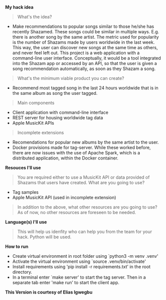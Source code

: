 **My hack idea**
> What's the idea?
- Make recommendations to popular songs similar to those he/she has recently Shazamed. These songs could be similar in multiple ways. E.g. there is another song by the same artist. The metric used for popularity is the number of Shazams made by users worldwide in the last week. This way, the user can discover new songs at the same time as others, and never feel left out. This project is a web application with a command-line user interface. Conceptually, it would be a tool integrated into the Shazam app or accessed by an API, so that the user is given a song recommendation automatically, as soon as they Shazam a song.

> What's the minimum viable product you can create?
- Recommend most tagged song in the last 24 hours worldwide that is in the same album as song the user tagged.

> Main components
- Client application with command-line interface
- REST server for housing worldwide tag data
- Apple MusicKit APIs

> Incomplete extensions
- Recomendations for popular new albums by the same artist to the user.
- Docker provisions made for tag-server. While these worked before, there are now issues with the use of Apache Spark, which is a distributed application, within the Docker container.

**Resouces I'll use**
> You are required either to use a MusicKit API or data provided of Shazams that users have created. What are you going to use?

- Tag samples
- Apple MusicKit API (used in incomplete extension)

> In addition to the above, what other resources are you going to use?
As of now, no other resources are foreseen to be needed.

**Language(s) I'll use**
> This will help us idenfity who can help you from the team for your hack.
Python will be used.

**How to run**
- Create virtual environment in root folder using `python3 -m venv .venv'
- Activate the virtual environment using `source .venv/bin/activate'
- Install requirements using 'pip install -r requirements.txt' in the root directory. 
- In a terminal enter `make server' to start the tag server. Then in a separate tab enter 'make run' to start the client app.

**This Version is courtesy of Elias Igwegbu**
